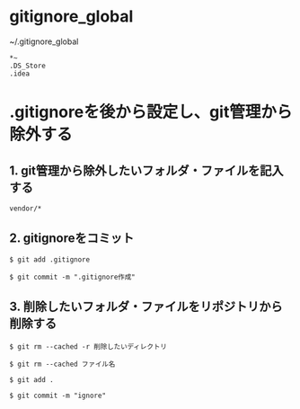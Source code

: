 # gitignore_global
~/.gitignore_global
```
*~
.DS_Store
.idea
```


# .gitignoreを後から設定し、git管理から除外する

## **1. git管理から除外したいフォルダ・ファイルを記入する**

```
vendor/*
```

## **2. gitignoreをコミット**

```
$ git add .gitignore
```

```
$ git commit -m ".gitignore作成"
```

## **3. 削除したいフォルダ・ファイルをリポジトリから削除する**

```
$ git rm --cached -r 削除したいディレクトリ
```

```
$ git rm --cached ファイル名
```

```
$ git add .
```

```
$ git commit -m "ignore"
```